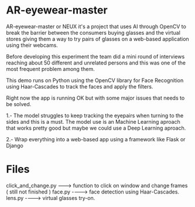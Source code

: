 # AR-eyewear-master

AR-eyewear-master or NEUX it's a project that uses AI through OpenCV to break the barrier between the consumers buying glasses and the virtual stores giving them a way to try pairs of glasses on a web-based application using their webcams. 

Before developing this experiment the team did a mini round of interviews reaching about 50 different and unrelated persons and this was one of the most frequent problem among them.

This demo runs on Python using the OpenCV library for Face Recognition using Haar-Cascades to track the faces and apply the filters.

Right now the app is running OK but with some major issues that needs to be solved.

1.- The model struggles to keep tracking the eyepairs when turning to the sides and this is a must. The model use is an Machine Learning aproach that works pretty good but maybe we could use a Deep Learning aproach.

2.- Wrap everything into a web-based app using a framework like Flask or Django

# Files

click_and_change.py ---> function to click on window and change frames ( still not finished )
face.py ----> face detection using Haar-Cascades.
lens.py ----> virtual glasses try-on.
